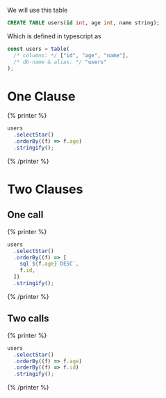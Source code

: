 We will use this table

```sql
CREATE TABLE users(id int, age int, name string);
```

Which is defined in typescript as

```ts
const users = table(
  /* columns: */ ["id", "age", "name"],
  /* db-name & alias: */ "users"
);
```

# One Clause

{% printer %}

```ts
users
  .selectStar()
  .orderBy((f) => f.age)
  .stringify();
```

{% /printer %}

# Two Clauses

## One call

{% printer %}

```ts
users
  .selectStar()
  .orderBy((f) => [
    sql`${f.age} DESC`,
    f.id,
  ])
  .stringify();
```

{% /printer %}

## Two calls

{% printer %}

```ts
users
  .selectStar()
  .orderBy((f) => f.age)
  .orderBy((f) => f.id)
  .stringify();
```

{% /printer %}
